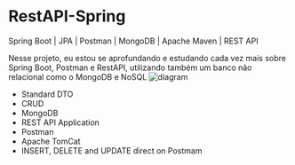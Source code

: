 # RestAPI-Spring

Spring Boot | JPA | Postman | MongoDB | Apache Maven | REST API

Nesse projeto, eu estou se aprofundando e estudando cada vez mais sobre Spring Boot, Postman e RestAPI, utilizando também um banco não relacional como o MongoDB e NoSQL
![diagram]([https://user-images.githubusercontent.com/90419609/236011517-7e12d332-9af4-4b7f-9c6e-0ad4098a1a85.png](https://raw.githubusercontent.com/Erick3232/RestAPI-Spring/main/REST%20API.drawio.png))
- Standard DTO
- CRUD
- MongoDB
- REST API Application
- Postman
- Apache TomCat 
- INSERT, DELETE and UPDATE direct on Postmam
